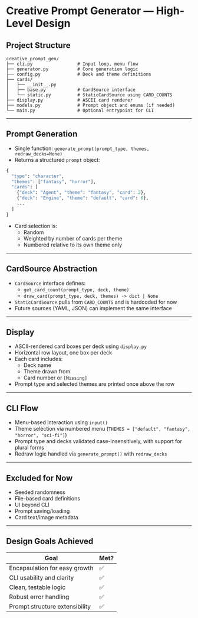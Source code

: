 # Creative Prompt Generator — High-Level Design

## Project Structure

```
creative_prompt_gen/
├── cli.py                 # Input loop, menu flow
├── generator.py           # Core generation logic
├── config.py              # Deck and theme definitions
├── cards/
│   ├── __init__.py
│   ├── base.py            # CardSource interface
│   └── static.py          # StaticCardSource using CARD_COUNTS
├── display.py             # ASCII card renderer
├── models.py              # Prompt object and enums (if needed)
└── main.py                # Optional entrypoint for CLI
```

---

## Prompt Generation

- Single function: `generate_prompt(prompt_type, themes, redraw_decks=None)`
- Returns a structured `prompt` object:

```python
{
  "type": "character",
  "themes": ["fantasy", "horror"],
  "cards": [
    {"deck": "Agent", "theme": "fantasy", "card": 2},
    {"deck": "Engine", "theme": "default", "card": 6},
    ...
  ]
}
```

- Card selection is:
  - Random
  - Weighted by number of cards per theme
  - Numbered relative to its own theme only

---

## CardSource Abstraction

- `CardSource` interface defines:
  - `get_card_count(prompt_type, deck, theme)`
  - `draw_card(prompt_type, deck, themes) -> dict | None`
- `StaticCardSource` pulls from `CARD_COUNTS` and is hardcoded for now
- Future sources (YAML, JSON) can implement the same interface

---

## Display

- ASCII-rendered card boxes per deck using `display.py`
- Horizontal row layout, one box per deck
- Each card includes:
  - Deck name
  - Theme drawn from
  - Card number or `[Missing]`
- Prompt type and selected themes are printed once above the row

---

## CLI Flow

- Menu-based interaction using `input()`
- Theme selection via numbered menu (`THEMES = ["default", "fantasy", "horror", "sci-fi"]`)
- Prompt type and decks validated case-insensitively, with support for plural forms
- Redraw logic handled via `generate_prompt()` with `redraw_decks`

---

## Excluded for Now

- Seeded randomness
- File-based card definitions
- UI beyond CLI
- Prompt saving/loading
- Card text/image metadata

---

## Design Goals Achieved

| Goal                          | Met? |
|-------------------------------|------|
| Encapsulation for easy growth | ✅   |
| CLI usability and clarity     | ✅   |
| Clean, testable logic         | ✅   |
| Robust error handling         | ✅   |
| Prompt structure extensibility| ✅   |

